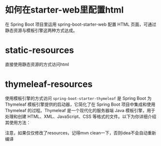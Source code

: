 # 如何在starter-web里配置html
在 Spring Boot 项目里运用 spring-boot-starter-web 配置 HTML 页面，可通过静态资源与模板引擎这两种方式达成。

# static-resources
直接使用静态资源的方式访问html

# thymeleaf-resources

使用模板引擎的方式访问
`spring-boot-starter-thymeleaf` 是 Spring Boot 为 Thymeleaf 模板引擎提供的启动器，它简化了在 Spring Boot 项目中集成和使用 Thymeleaf 的过程。Thymeleaf 是一个现代化的服务器端 Java 模板引擎，用于处理和创建 HTML、XML、JavaScript、CSS 等格式的文件。以下为你详细介绍其使用方法：

注意，如果仅仅修改了resources，记得mvn clean一下，否则idea不会自动重新编译